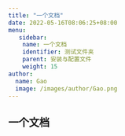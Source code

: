 ```yaml
---
title: "一个文档"
date: 2022-05-16T08:06:25+08:00
menu:
   sidebar:
    name: 一个文档
    identifier: 测试文件夹
    parent: 安装与配置文件
    weight: 15
author:
  name: Gao
  image: /images/author/Gao.png
---
```






## 一个文档

